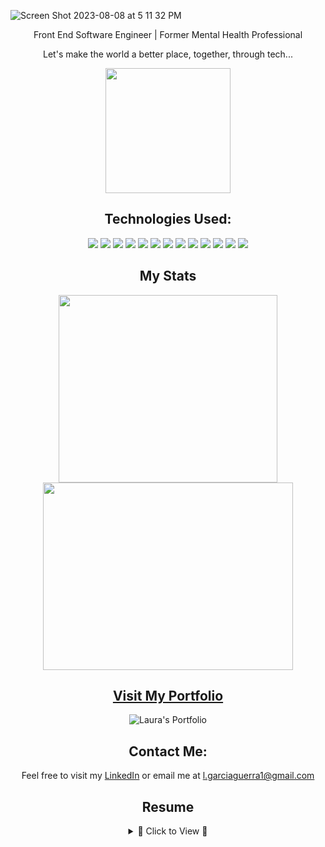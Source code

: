 
![Screen Shot 2023-08-08 at 5 11 32 PM](https://github.com/lauraguerra1/lauraguerra1/assets/121131581/ec8b602a-78cc-4ee9-ad6f-41af59a24e0b)

<div align="center">
 <p align="center">Front End Software Engineer | Former Mental Health Professional</p>
 <p align="center">  Let's make the world a better place, together, through tech... </p>
  <div align="center"> 
    <img src="https://media.tenor.com/AvHPuvcRU4wAAAAi/cute-penguin.gif" height="200px">
   </div>

 <div align="center">



  ##  Technologies Used: 
  
  <img src="https://img.shields.io/badge/TypeScript-007ACC?style=for-the-badge&logo=typescript&logoColor=white" />
  <img src="https://img.shields.io/badge/React-20232A?style=for-the-badge&logo=react&logoColor=61DAFB" />
  <img src="https://img.shields.io/badge/JavaScript-323330?style=for-the-badge&logo=javascript&logoColor=F7DF1E" /> 
  <img src="https://img.shields.io/badge/HTML5-E34F26?style=for-the-badge&logo=html5&logoColor=white" />
  <img src="https://img.shields.io/badge/CSS3-1572B6?style=for-the-badge&logo=css3&logoColor=white" /> 
  <img src="https://img.shields.io/badge/Sass-CC6699?style=for-the-badge&logo=sass&logoColor=white" />
  <img src="https://img.shields.io/badge/-cypress-%23E5E5E5?style=for-the-badge&logo=cypress&logoColor=058a5e" /> 
  <img src="https://img.shields.io/badge/-mocha-%238D6748?style=for-the-badge&logo=mocha&logoColor=white" />
  <img src="https://img.shields.io/badge/chai-A30701?style=for-the-badge&logo=chai&logoColor=white" />
  <img src="https://img.shields.io/badge/Heroku-430098?style=for-the-badge&logo=heroku&logoColor=white" />
  <img src="https://img.shields.io/badge/Slack-4A154B?style=for-the-badge&logo=slack&logoColor=white" />
  <img src="https://img.shields.io/badge/Markdown-000000?style=for-the-badge&logo=markdown&logoColor=white" /> 
  <img src="https://img.shields.io/badge/Visual_Studio_Code-0078D4?style=for-the-badge&logo=visual%20studio%20code&logoColor=white" /> 

  <br>

  ##  My Stats  
 

<div align='center' >
  <img height="300px" width="350px" src="https://github-readme-stats.vercel.app/api/top-langs/?username=lauraguerra1&layout=compact" />
  <img height="300px" width="400px" src="https://github-readme-stats.vercel.app/api?username=lauraguerra1&show_icons=true" />
</div>




## [Visit My Portfolio](https://lauragarciaguerra.com/)

![Laura's Portfolio](https://github.com/lauraguerra1/lauraguerra1/assets/121131581/319b1fcb-46ad-4923-a3cb-f61a68da0346)

 </div>

## Contact Me: 
 Feel free to visit my [LinkedIn](https://www.linkedin.com/in/laura-garcia-guerra/) or email me at [l.garciaguerra1@gmail.com](mailto:l.garciaguerra1@gmail.com) 


 ##  Resume 
 <details>
   <summary>🎀 Click to View 🎀</summary>

 <div align="left"> 

 ## Education

 - 📖 **Turing School of Software & Design**\
 💻 **Front End Software Development**\
 📆 March 2023 - current

 <img align="center" src="https://img.shields.io/badge/JavaScript-F7DF1E?style=for-the-badge&logo=javascript&logoColor=black" />
 <img align="center" src="https://img.shields.io/badge/CSS3-1572B6?style=for-the-badge&logo=css3&logoColor=white" />
 <img align="center" src="https://img.shields.io/badge/HTML5-E34F26?style=for-the-badge&logo=html5&logoColor=white" />
 <img align="center" src="https://img.shields.io/badge/Sass-CC6699?style=for-the-badge&logo=sass&logoColor=white" />
 <img align="center" src="https://img.shields.io/badge/TypeScript-007ACC?style=for-the-badge&logo=typescript&logoColor=white" />
 <img align="center" src="https://img.shields.io/badge/React-20232A?style=for-the-badge&logo=react&logoColor=61DAFB" />
 <img align="center" src="https://img.shields.io/badge/Slack-4A154B?style=for-the-badge&logo=slack&logoColor=white" />

 <p></p>

 - 📖 **Santa Monica College**\
 🩺 **Associate's Degree in Psychology**\
 📆 2020 - 2022


 ## Experience

 - 🎀 **CCM Recruiting** - West Palm Beach, FL\
 👩🏻‍💻 **Healthcare Recruiter**\
 📆 Jan - Dec 2022

 - 🎀 **Awakenings Treatment Center** - Agoura Hills, CA\
 👩🏻‍💻 **Admissions Coordinator** 📆 Aug 2020 - Jan 2021\
 👩🏻‍💻 **Case Manager** 📆 Oct 2019 - Aug 2020\
 👩🏻‍💻 **Neurofeedback Technician** 📆 June 2019 - Oct 2019 

 - 🎀 **Rewrite Sober Living** - Mar Vista, CA\
 👩🏻‍💻 **Recovery Assistant**\
 📆 Feb 2019 - Aug 2020

 - 🎀 **CAST Centers LLC** - Los Angeles, CA\
 👩🏻‍💻 **Resident Advisor**\
 📆 Nov 2018 - Feb 2019

 </div>

</div>

